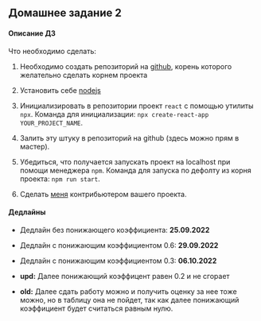 ## Домашнее задание 2

#### Описание ДЗ

Что необходимо сделать:

1) Необходимо создать репозиторий на [github](https://github.com),
   корень которого желательно сделать корнем проекта

2) Установить себе [nodejs](https://nodejs.org/en/)

3) Инициализировать в репозитории проект `react` с помощью утилиты `npx`. 
   Команда для инициализации: `npx create-react-app YOUR_PROJECT_NAME`.

4) Залить эту штуку в репозиторий на github (здесь можно прям в мастер).

5) Убедиться, что получается запускать проект на localhost при помощи менеджера `npm`. 
   Команда для запуска по дефолту из корня проекта: `npm run start`.

6) Сделать [меня](https://github.com/JUSSIAR) контрибьютером вашего проекта.


#### Дедлайны

- Дедлайн без понижающего коэффициента: **25.09.2022**
- Дедлайн с понижающим коэффициентом 0.6: **29.09.2022**
- Дедлайн с понижающим коэффициентом 0.3: **06.10.2022**
  
- **upd:** Далее понижающий коэффицент равен 0.2 и не сгорает
- **old:** Далее сдать работу можно и получить оценку за нее тоже можно, но в таблицу она не пойдет,
  так как далее понижающий коэффициент будет считаться равным нулю.
  
